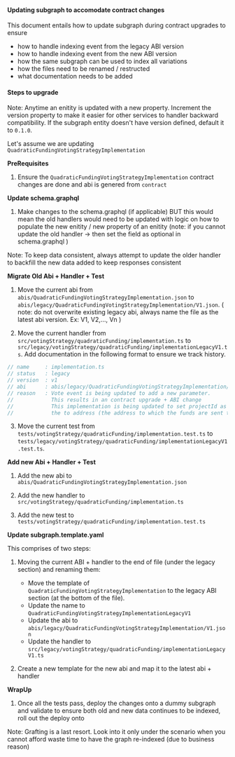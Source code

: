 #### Updating subgraph to accomodate contract changes

This document entails how to update subgraph during contract upgrades to ensure

- how to handle indexing event from the legacy ABI version
- how to handle indexing event from the new ABI version
- how the same subgraph can be used to index all variations
- how the files need to be renamed / restructed
- what documentation needs to be added


#### Steps to upgrade


Note: Anytime an enitity is updated with a new property. Increment the version property to make it easier for other services to handler backward compatibility. If the subgraph entity doesn't have version defined, default it to `0.1.0`.

Let's assume we are updating `QuadraticFundingVotingStrategyImplementation`

**PreRequisites**
1. Ensure the `QuadraticFundingVotingStrategyImplementation` contract changes are done and abi is genered from `contract`

**Update schema.graphql**
1. Make changes to the schema.graphql (if applicable) BUT this would mean the old handlers would need to be updated with logic on how to populate the new enitity / new property of an enitity
(note: if you cannot update the old handler -> then set the field as optional in schema.graphql )

Note: To keep data consistent, always attempt to update the older handler to backfill the new data added to keep responses consistent

**Migrate Old Abi + Handler + Test**
1. Move the current abi from `abis/QuadraticFundingVotingStrategyImplementation.json` to `abis/legacy/QuadraticFundingVotingStrategyImplementation/V1.json`. ( note: do not overwrite existing legacy abi, always name the file as the latest abi version. Ex: V1, V2,..., Vn )

2. Move the current handler from `src/votingStrategy/quadraticFunding/implementation.ts` to `src/legacy/votingStrategy/quadraticFunding/implementationLegacyV1.ts`.
Add documentation in the following format to ensure we track history.
```js
// name     : implementation.ts
// status   : legacy
// version  : v1
// abi      : abis/legacy/QuadraticFundingVotingStrategyImplementation/V1.json
// reason   : Vote event is being updated to add a new parameter.
//            This results in an contract upgrade + ABI change
//            This implementation is being updated to set projectId as
//            the to address (the address to which the funds are sent to)
```

3. Move the current test from `tests/votingStrategy/quadraticFunding/implementation.test.ts` to `tests/legacy/votingStrategy/quadraticFunding/implementationLegacyV1.test.ts`.

**Add new Abi + Handler + Test**
1. Add the new abi to `abis/QuadraticFundingVotingStrategyImplementation.json`

2. Add the new handler to `src/votingStrategy/quadraticFunding/implementation.ts`

3. Add the new test to `tests/votingStrategy/quadraticFunding/implementation.test.ts`

**Update subgraph.template.yaml**

This comprises of two steps:

1. Moving the current ABI + handler to the end of file (under the legacy section) and renaming them:
    - Move the template of `QuadraticFundingVotingStrategyImplementation` to the legacy ABI section (at the bottom of the file).
    - Update the name to `QuadraticFundingVotingStrategyImplementationLegacyV1`
    - Update the abi to `abis/legacy/QuadraticFundingVotingStrategyImplementation/V1.json`
    - Update the handler to `src/legacy/votingStrategy/quadraticFunding/implementationLegacyV1.ts`

2. Create a new template for the new abi and map it to the latest abi + handler

**WrapUp**
1. Once all the tests pass, deploy the changes onto a dummy subgraph and validate to ensure both old and new data continues to be indexed, roll out the deploy onto

Note: Grafting is a last resort. Look into it only under the scenario when you cannot afford waste time to have the graph re-indexed (due to business reason)